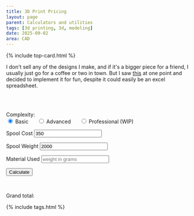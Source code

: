 ```yaml
---
title: 3D Print Pricing
layout: page
parent: Calculators and utilities
tags: [3d printing, 3d, modeling]
date: 2025-09-02
area: CAD
---
```

{% include top-card.html %}

I don't sell any of the designs I make, and if it's a bigger piece for a friend, I usually just go for a coffee or two in town. But I saw <a href="https://www.youtube.com/watch?v=5koU93oZVC0">this</a> at one point and decided to implement it for fun, despite it could easily be an excel spreadsheet.


<br /><br />

<script src="{{ site.baseurl }}/assets/js/3dprint.js"></script>

<span>Complexity:</span><br />
<label>
    <input type="radio" name="complexity" value="basic" checked onchange="swap()"> Basic 
</label>
<label style="margin-left: 20px;">
    <input type="radio" name="complexity" value="advanced" onchange="swap()"> Advanced
</label>
<label style="margin-left: 20px;">
    <input type="radio" name="complexity" value="professional" onchange="swap()"> Professional (WIP)
</label>

<span class="profi" hidden color="red">NOTE! The professional mode is still Work in Progress!</span>

<span>Spool Cost</span>
<input type="text" id="spoolcost" value="350">

<span>Spool Weight</span>
<input type="text" id="spoolweight" value="2000" placeholder="in grams"> 


<span>Material Used</span>
<input type="text" id="materialweight" placeholder="weight in grams"> 


<span class="adv" hidden>kWh Cost</span>
<input class="adv" type="text" id="kwcost" value="2.5" hidden>

<span class="adv" hidden>Printer Average Power Use</span>
<input class="adv" type="text" id="printerpower" value="70" placeholder="KW" hidden>

<span class="adv" hidden>Printing Time</span>
<input class="adv" type="text" id="printingtime" placeholder="HH:MM" hidden>

<button id="calculate" onclick="compute()">Calculate</button>

<br />

<span>Grand total: </span>
<span id="totalcost"></span>



{% include tags.html %}